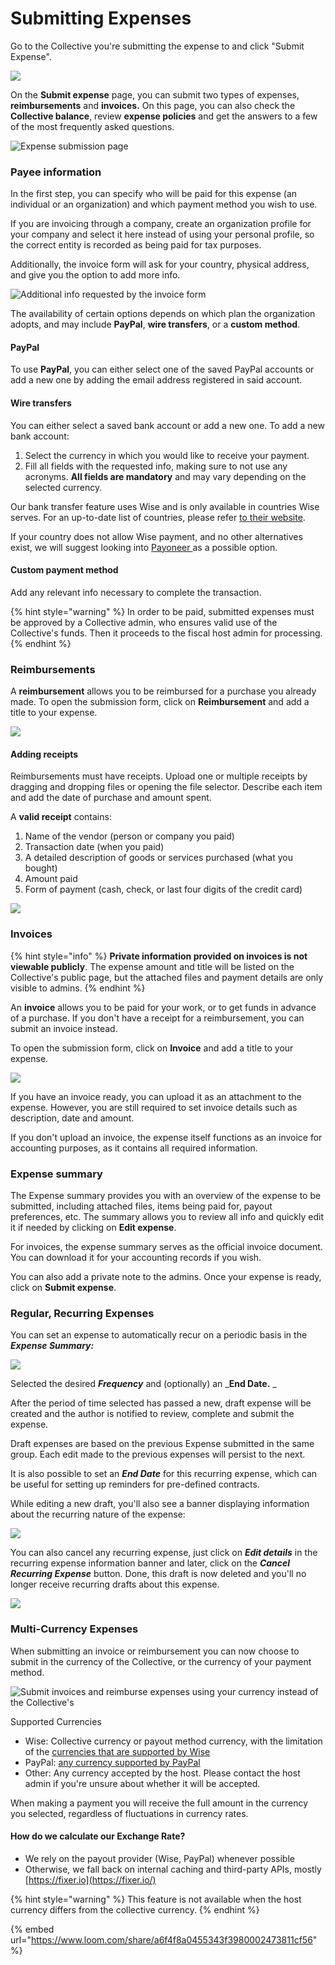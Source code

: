 # Submitting Expenses

Go to the Collective you're submitting the expense to and click "Submit Expense".

![](../../.gitbook/assets/expenses\_submitting\_expenses\_2021-05-31.png)

On the **Submit expense** page, you can submit two types of expenses, **reimbursements** and **invoices.** On this page, you can also check the **Collective balance**, review **expense policies** and get the answers to a few of the most frequently asked questions.

![Expense submission page](../../.gitbook/assets/expenses-and-getting-paid\_submitting-expenses\_typical-page-scheme\_2020-05-11.png)

### Payee information

In the first step, you can specify who will be paid for this expense (an individual or an organization) and which payment method you wish to use.

If you are invoicing through a company, create an organization profile for your company and select it here instead of using your personal profile, so the correct entity is recorded as being paid for tax purposes.

Additionally, the invoice form will ask for your country, physical address, and give you the option to add more info.

![Additional info requested by the invoice form](../../.gitbook/assets/expenses-and-getting-paid\_submitting-expenses\_invoice-additional-info\_2020-05-12.png)

The availability of certain options depends on which plan the organization adopts, and may include **PayPal**, **wire transfers**, or a **custom method**.

#### PayPal

To use **PayPal**, you can either select one of the saved PayPal accounts or add a new one by adding the email address registered in said account.

#### Wire transfers

You can either select a saved bank account or add a new one. To add a new bank account:

1. Select the currency in which you would like to receive your payment.
2. Fill all fields with the requested info, making sure to not use any acronyms. **All fields are mandatory** and may vary depending on the selected currency.

Our bank transfer feature uses Wise and is only available in countries Wise serves. For an up-to-date list of countries, please refer [to their website](https://transferwise.com).

If your country does not allow Wise payment, and no other alternatives exist, we will suggest looking into [Payoneer ](../receiving-payment-through-payoneer-or-wise.md)as a possible option.&#x20;

#### Custom payment method

Add any relevant info necessary to complete the transaction.

{% hint style="warning" %}
In order to be paid, submitted expenses must be approved by a Collective admin, who ensures valid use of the Collective's funds. Then it proceeds to the fiscal host admin for processing.
{% endhint %}

### Reimbursements

A **reimbursement** allows you to be reimbursed for a purchase you already made. To open the submission form, click on **Reimbursement** and add a title to your expense.

![](../../.gitbook/assets/expenses-and-getting-paid\_submitting-expenses\_reimbursement-form\_2020-05-11.gif)

#### Adding receipts

Reimbursements must have receipts. Upload one or multiple receipts by dragging and dropping files or opening the file selector. Describe each item and add the date of purchase and amount spent.

A **valid receipt** contains:

1. Name of the vendor (person or company you paid) &#x20;
2. Transaction date (when you paid) &#x20;
3. A detailed description of goods or services purchased (what you bought) &#x20;
4. Amount paid &#x20;
5. Form of payment (cash, check, or last four digits of the credit card)

![](../../.gitbook/assets/expenses-and-getting-paid\_submitting-expenses\_reimbursement-receipt\_2020-05-11.png)

### Invoices

{% hint style="info" %}
**Private information provided on invoices is not viewable publicly**. The expense amount and title will be listed on the Collective's public page, but the attached files and payment details are only visible to admins.
{% endhint %}

An **invoice** allows you to be paid for your work, or to get funds in advance of a purchase. If you don't have a receipt for a reimbursement, you can submit an invoice instead.

To open the submission form, click on **Invoice** and add a title to your expense.

![](../../.gitbook/assets/expenses-and-getting-paid\_submitting-expenses\_invoice-form\_2020-05-12.gif)

If you have an invoice ready, you can upload it as an attachment to the expense. However, you are still required to set invoice details such as description, date and amount.

If you don't upload an invoice, the expense itself functions as an invoice for accounting purposes, as it contains all required information.

### Expense summary

The Expense summary provides you with an overview of the expense to be submitted, including attached files, items being paid for, payout preferences, etc. The summary allows you to review all info and quickly edit it if needed by clicking on **Edit expense**.

For invoices, the expense summary serves as the official invoice document. You can download it for your accounting records if you wish.

You can also add a private note to the admins. Once your expense is ready, click on **Submit expense**.

### Regular, Recurring Expenses

You can set an expense to automatically recur on a periodic basis in the _**Expense Summary:**_&#x20;

![](<../../.gitbook/assets/expenses\_submittingexpenses\_recurringexpenses\_2022-08-15 (1).png>)

Selected the desired _**Frequency**_ and (optionally) an _**End Date.** _&#x20;

After the period of time selected has passed a new, draft expense will be created and the author is notified to review, complete and submit the expense.

Draft expenses are based on the previous Expense submitted in the same group. Each edit made to the previous expenses will persist to the next.

It is also possible to set an _**End Date**_ for this recurring expense, which can be useful for setting up reminders for pre-defined contracts.

While editing a new draft, you'll also see a banner displaying information about the recurring nature of the expense:

![](<../../.gitbook/assets/image (51).png>)

You can also cancel any recurring expense, just click on _**Edit details**_ in the recurring expense information banner and later, click on the _**Cancel Recurring Expense**_ button. Done, this draft is now deleted and you'll no longer receive recurring drafts about this expense.

![](<../../.gitbook/assets/image (49) (1) (1).png>)

### Multi-Currency Expenses

When submitting an invoice or reimbursement you can now choose to submit in the currency of the Collective, or the currency of your payment method.&#x20;

![Submit invoices and reimburse expenses using your currency instead of the Collective's](../../.gitbook/assets/expenses\_submitting\_multicurrency\_2022-08-3.png)

Supported Currencies&#x20;

* Wise: Collective currency or payout method currency, with the limitation of the [currencies that are supported by Wise](https://wise.com/help/articles/2897238/which-currencies-can-i-add-keep-and-receive-in-my-wise-account)
* PayPal: [any currency supported by PayPal](https://developer.paypal.com/docs/reports/reference/paypal-supported-currencies/)
* Other: Any currency accepted by the host. Please contact the host admin if you're unsure about whether it will be accepted.&#x20;

When making a payment you will receive the full amount in the currency you selected, regardless of fluctuations in currency rates.&#x20;

#### How do we calculate our Exchange Rate?&#x20;

* We rely on the payout provider (Wise, PayPal) whenever possible
* Otherwise, we fall back on internal caching and third-party APIs, mostly [https://fixer.io](https://fixer.io/)

{% hint style="warning" %}
This feature is not available when the host currency differs from the collective currency.
{% endhint %}

{% embed url="https://www.loom.com/share/a6f4f8a0455343f3980002473811cf56" %}

####

